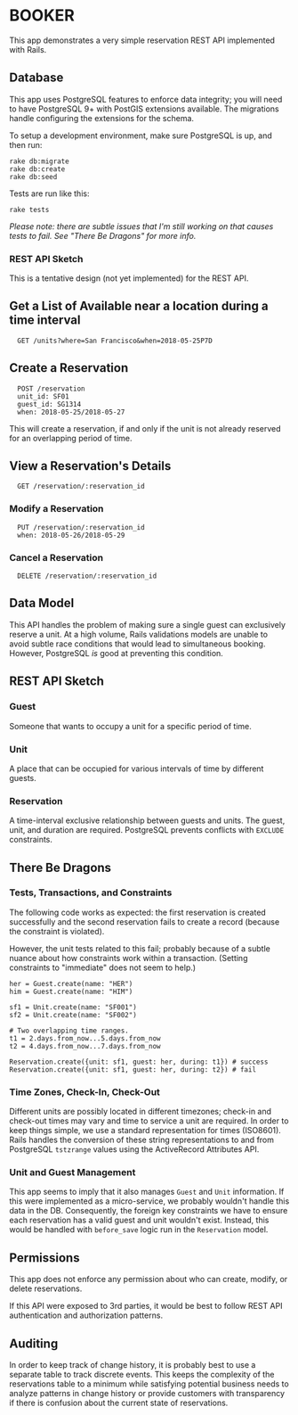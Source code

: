 # BOOKER

This app demonstrates a very simple reservation REST API implemented with Rails.

## Database

This app uses PostgreSQL features to enforce data integrity; you will need to
have PostgreSQL 9+ with PostGIS extensions available. The migrations handle
configuring the extensions for the schema.

To setup a development environment, make sure PostgreSQL is up, and then run:

```
rake db:migrate
rake db:create
rake db:seed
```

Tests are run like this:

```
rake tests
```

*Please note: there are  subtle issues that I'm still working on that causes tests
to fail. See "There Be Dragons" for more info.*

### REST API Sketch

This is a tentative design (not yet implemented) for the REST API.


## Get a List of Available near a location during a time interval

```
  GET /units?where=San Francisco&when=2018-05-25P7D
```

## Create a Reservation

```
  POST /reservation
  unit_id: SF01
  guest_id: SG1314
  when: 2018-05-25/2018-05-27
```

This will create a reservation, if and only if the unit is not already reserved
for an overlapping period of time.

## View a Reservation's Details

```
  GET /reservation/:reservation_id
```

### Modify a Reservation

```
  PUT /reservation/:reservation_id
  when: 2018-05-26/2018-05-29
```

### Cancel a Reservation

```
  DELETE /reservation/:reservation_id
```

## Data Model

This API handles the problem of making sure a single guest can exclusively reserve
a unit. At a high volume, Rails validations models are unable to avoid subtle race
conditions that would lead to simultaneous booking. However, PostgreSQL *is* good
at preventing this condition.

## REST API Sketch

### Guest

Someone that wants to occupy a unit for a specific period of time.

### Unit

A place that can be occupied for various intervals of time by different guests.

### Reservation

A time-interval exclusive relationship between guests and units. The guest, unit,
and duration are required. PostgreSQL prevents conflicts with `EXCLUDE` constraints.


## There Be Dragons

### Tests, Transactions, and Constraints

The following code works as expected: the first reservation is created successfully
and the second reservation fails to create a record (because the constraint is violated).

However, the unit tests related to this fail; probably because of a subtle nuance
about how constraints work within a transaction. (Setting constraints to "immediate"
does not seem to help.)

```
her = Guest.create(name: "HER")
him = Guest.create(name: "HIM")

sf1 = Unit.create(name: "SF001")
sf2 = Unit.create(name: "SF002")

# Two overlapping time ranges.
t1 = 2.days.from_now...5.days.from_now
t2 = 4.days.from_now...7.days.from_now

Reservation.create({unit: sf1, guest: her, during: t1}) # success
Reservation.create({unit: sf1, guest: her, during: t2}) # fail
```

### Time Zones, Check-In, Check-Out

Different units are possibly located in different timezones; check-in and check-out
times may vary and time to service a unit are required. In order to keep things simple,
we use a standard representation for times (ISO8601). Rails handles the conversion
of these string representations to and from PostgreSQL `tstzrange` values using
the ActiveRecord Attributes API.

### Unit and Guest Management

This app seems to imply that it also manages `Guest` and `Unit` information. If this
were implemented as a micro-service, we probably wouldn't handle this data in the DB.
Consequently, the foreign key constraints we have to ensure each reservation has
a valid guest and unit wouldn't exist. Instead, this would be handled with
`before_save` logic run in the `Reservation` model.

## Permissions

This app does not enforce any permission about who can create, modify, or delete reservations.

If this API were exposed to 3rd parties, it would be best to follow REST API authentication
and authorization patterns.

## Auditing

In order to keep track of change history, it is probably best to use a separate table
to track discrete events. This keeps the complexity of the reservations table to a minimum
while satisfying potential business needs to analyze patterns in change history or
provide customers with transparency if there is confusion about the current state
of reservations.
